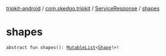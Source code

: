 [tripkit-android](../../index.md) / [com.skedgo.tripkit](../index.md) / [ServiceResponse](index.md) / [shapes](./shapes.md)

# shapes

`abstract fun shapes(): `[`MutableList`](https://kotlinlang.org/api/latest/jvm/stdlib/kotlin.collections/-mutable-list/index.html)`<`[`Shape`](../../skedgo.tripkit.routing/-shape/index.md)`!>!`